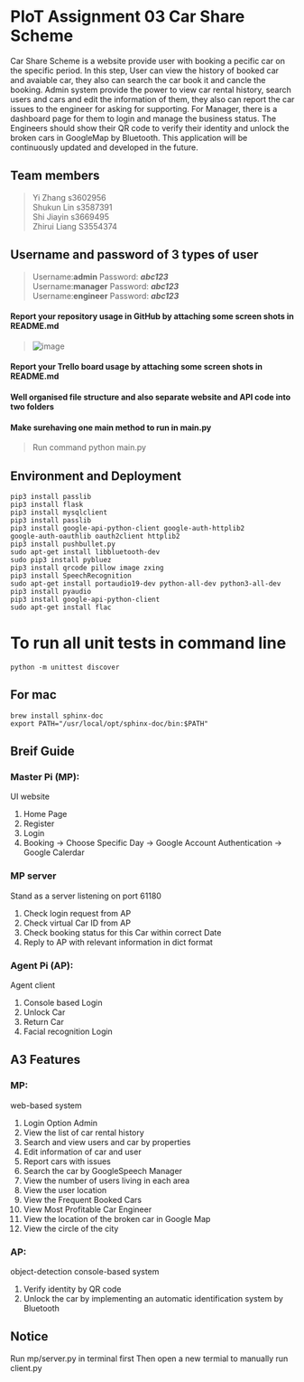 # PIoT Assignment 03 Car Share Scheme
Car Share Scheme is a website provide user with booking a pecific car on the specific period. In this step, User can view the history of booked car and avaiable car, they also can search the car book it and cancle the booking. Admin system provide the power to view car rental history, search users and cars and edit the information of them, they also can report the car issues to the engineer for asking for supporting. For Manager, there is a dashboard page for them to login and manage the business status. The Engineers should show their QR code to verify their identity and unlock the broken cars in GoogleMap by Bluetooth. This application will be continuously updated and developed in the future.

## Team members 
> Yi Zhang s3602956 <br>
> Shukun Lin s3587391<br>
> Shi Jiayin s3669495<br>
> Zhirui Liang S3554374<br>

## Username and password of 3 types of user 
> Username:__admin__ Password: ***abc123***<br>
> Username:__manager__ Password: ***abc123***<br>
> Username:__engineer__ Password: ***abc123***<br>

#### Report your repository usage in GitHub by attaching some screen shots in README.md
> ![image](https://github.com/yitasha/carshare/blob/master/repository%20of%20git/2020-06-14%20(1).png)

#### Report your Trello board usage by attaching some screen shots in README.md

#### Well organised file structure and also separate website and API code into two folders

#### Make surehaving one main method to run in main.py
> Run command python main.py

## Environment and Deployment 
`pip3 install passlib`<br>
`pip3 install flask`<br>
`pip3 install mysqlclient`<br>
`pip3 install passlib`<br>
`pip3 install google-api-python-client google-auth-httplib2`<br> 
`google-auth-oauthlib oauth2client httplib2`<br>
`pip3 install pushbullet.py`<br>
`sudo apt-get install libbluetooth-dev`<br>
`sudo pip3 install pybluez`<br>
`pip3 install qrcode pillow image zxing`<br>
`pip3 install SpeechRecognition`<br>
`sudo apt-get install portaudio19-dev python-all-dev python3-all-dev`<br>
`pip3 install pyaudio`<br>
`pip3 install google-api-python-client`<br>
`sudo apt-get install flac`<br>

# To run all unit tests in command line
`python -m unittest discover`<br>

## For mac 
`brew install sphinx-doc`<br>
`export PATH="/usr/local/opt/sphinx-doc/bin:$PATH"`<br>

## Breif Guide
### Master Pi (MP): 
UI website<br>
1. Home Page<br>
2. Register<br>
3. Login<br>
4. Booking -> Choose Specific Day -> Google Account Authentication -> Google Calerdar<br>

### MP server
Stand as a server listening on port 61180
1. Check login request from AP<br>
2. Check virtual Car ID from AP<br>
3. Check booking status for this Car within correct Date<br>
4. Reply to AP with relevant information in dict format<br>

### Agent Pi (AP): ###
Agent client<br>
1. Console based Login<br>
2. Unlock Car<br>
3. Return Car<br>
4. Facial recognition Login<br>

## A3 Features
### MP:
web-based system<br>
1. Login Option
Admin<br>
1. View the list of car rental history
2. Search and view users and car by properties
3. Edit information of car and user
4. Report cars with issues
5. Search the car by GoogleSpeech
Manager<br>
1. View the number of users living in each area
2. View the user location
3. View the Frequent Booked Cars
4. View Most Profitable Car
Engineer<br>
1. View the location of the broken car in Google Map
2. View the circle of the city


### AP:
object-detection console-based system<br>
1. Verify identity by QR code
2. Unlock the car by implementing an automatic identification system by Bluetooth



## Notice ##
Run mp/server.py in terminal first 
Then open a new termial to manually run client.py
